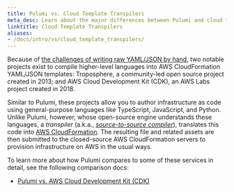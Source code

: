 ```yaml
---
title: Pulumi vs. Cloud Template Transpilers
meta_desc: Learn about the major differences between Pulumi and cloud template transpiler solutions like AWS CDK and Troposphere.
linktitle: Cloud Template Transpilers
aliases:
- /docs/intro/vs/cloud_template_transpilers/
---
```


Because of [the challenges of writing raw YAML/JSON by hand](/docs/intro/vs/cloud-templates), two notable
projects exist to compile higher-level languages into AWS CloudFormation YAML/JSON templates: Troposphere, a community-led open source project created in 2013; and AWS Cloud Development Kit (CDK), an AWS Labs project created in 2018.

Similar to Pulumi, these projects allow you to author infrastructure as code using general-purpose languages like TypeScript,
JavaScript, and Python. Unlike Pulumi, however, whose open-source engine understands these languages, a _transpiler_
(a.k.a., [_source-to-source compiler_](https://en.wikipedia.org/wiki/Source-to-source_compiler)), translates this code
into [AWS CloudFormation](/docs/intro/vs/cloud-templates/cloudformation/). The resulting file and related assets are then submitted to the closed-source AWS CloudFormation servers to provision infrastructure on AWS in the usual ways.

To learn more about how Pulumi compares to some of these services in detail, see the following comparison docs:

* [Pulumi vs. AWS Cloud Development Kit (CDK)](/docs/intro/vs/cloud-template-transpilers/aws-cdk)
